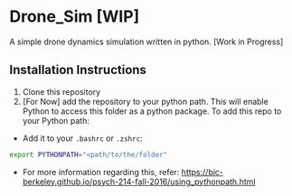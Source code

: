 # Drone_Sim [WIP]
A simple drone dynamics simulation written in python. [Work in Progress]

## Installation Instructions
1. Clone this repository
2. [For Now] add the repository to your python path. This will enable Python to access this folder as a python package. To add this repo to your Python path:
- Add it to your `.bashrc` or `.zshrc`:
```bash
export PYTHONPATH="<path/to/the/folder"
```
- For more information regarding this, refer: https://bic-berkeley.github.io/psych-214-fall-2016/using_pythonpath.html